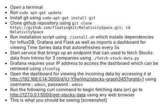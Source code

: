 * Open a terminal
* Run `sudo apt-get update`
* Install git using `sudo-apt-get install git`
* Clone github repository using `git clone https://github.com/floatingbit/RelativitySpace.git; cd RelativitySpace`
* Run installation script using `./install.sh` which installs dependencies for InfluxDB, Grafana and Flask as well as imports a dashboard for viewing Time Series data that autorefreshes every 5s
* Start service that brings up an endpoint that can used to fetch Stocks data from Intrino for 3 companies using `./fetch-stock-data.py`
* Grafana requires your IP address to access the dashboard which can be retrieved using `ifconfig`
* Open the dashboard for viewing the incoming data by accessing it at http://192.168.0.14:3000/d/jU-Y9wVmz/stocks-graph345?orgId=1 using username : `admin`, password : `admin`
* Run the following curl command to begin fetching data (or) go to http://127.0.0.1:5000/get-stocks-data using any web browser 
* This is what you should be seeing [screenshot]

